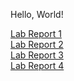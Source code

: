 Hello, World!

[Lab Report 1](https://scripe2022.github.io/cse15l-lab-reports/lab-report-1-week-1.html)  
[Lab Report 2](https://scripe2022.github.io/cse15l-lab-reports/lab-report-2-week-3.html)  
[Lab Report 3](https://scripe2022.github.io/cse15l-lab-reports/lab-report-3-week-4.html)  
[Lab Report 4](https://scripe2022.github.io/cse15l-lab-reports/lab-report-4-week-7.html)
